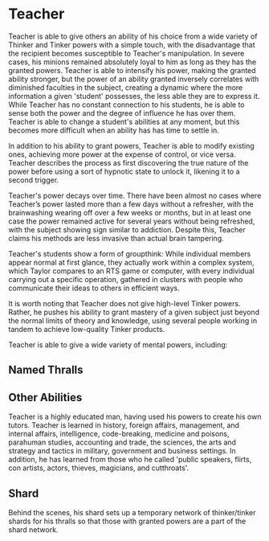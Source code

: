# Teacher
Teacher is able to give others an ability of his choice from a wide variety of Thinker and Tinker powers with a simple touch, with the disadvantage that the recipient becomes susceptible to Teacher's manipulation. In severe cases, his minions remained absolutely loyal to him as long as they has the granted powers. Teacher is able to intensify his power, making the granted ability stronger, but the power of an ability granted inversely correlates with diminished faculties in the subject, creating a dynamic where the more information a given 'student' possesses, the less able they are to express it. While Teacher has no constant connection to his students, he is able to sense both the power and the degree of influence he has over them. Teacher is able to change a student's abilities at any moment, but this becomes more difficult when an ability has has time to settle in.

In addition to his ability to grant powers, Teacher is able to modify existing ones, achieving more power at the expense of control, or vice versa. Teacher describes the process as first discovering the true nature of the power before using a sort of hypnotic state to unlock it, likening it to a second trigger.

Teacher's power decays over time. There have been almost no cases where Teacher’s power lasted more than a few days without a refresher, with the brainwashing wearing off over a few weeks or months, but in at least one case the power remained active for several years without being refreshed, with the subject showing sign similar to addiction. Despite this, Teacher claims his methods are less invasive than actual brain tampering.

Teacher's students show a form of groupthink: While individual members appear normal at first glance, they actually work within a complex system, which Taylor compares to an RTS game or computer, with every individual carrying out a specific operation, gathered in clusters with people who communicate their ideas to others in efficient ways.

It is worth noting that Teacher does not give high-level Tinker powers. Rather, he pushes his ability to grant mastery of a given subject just beyond the normal limits of theory and knowledge, using several people working in tandem to achieve low-quality Tinker products.

Teacher is able to give a wide variety of mental powers, including:

## Named Thralls
## Other Abilities
Teacher is a highly educated man, having used his powers to create his own tutors. Teacher is learned in history, foreign affairs, management, and internal affairs, intelligence, code-breaking, medicine and poisons, parahuman studies, accounting and trade, the sciences, the arts and strategy and tactics in military, government and business settings. In addition, he has learned from those who he called 'public speakers, flirts, con artists, actors, thieves, magicians, and cutthroats'.

## Shard
Behind the scenes, his shard sets up a temporary network of thinker/tinker shards for his thralls so that those with granted powers are a part of the shard network.
